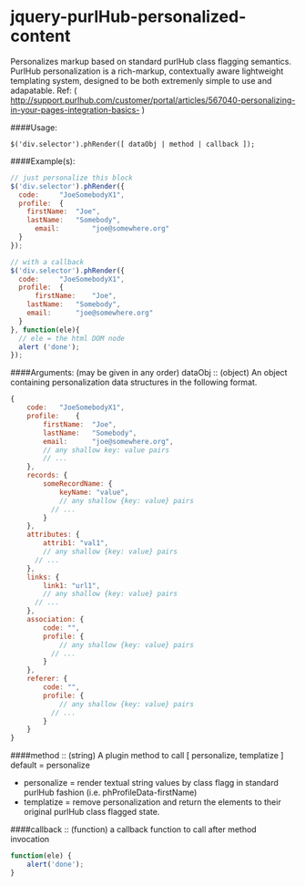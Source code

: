 jquery-purlHub-personalized-content
===================================

Personalizes markup based on standard purlHub class flagging semantics. PurlHub personalization is a rich-markup, contextually aware lightweight templating system, designed to be both extremenly simple to use and adapatable. Ref: ( http://support.purlhub.com/customer/portal/articles/567040-personalizing-in-your-pages-integration-basics- ) 

	
####Usage:
```jaascript
$('div.selector').phRender([ dataObj | method | callback ]);
```

####Example(s):
```javascript
// just personalize this block
$('div.selector').phRender({
  code: 	"JoeSomebodyX1",
  profile:	{
  	firstName:	"Joe",
  	lastName:	"Somebody",
	  email:		"joe@somewhere.org"
  }
});

// with a callback
$('div.selector').phRender({
  code: 	"JoeSomebodyX1",
  profile:	{
	  firstName:	"Joe",
  	lastName:	"Somebody",
  	email:		"joe@somewhere.org"
  }
}, function(ele){
  // ele = the html DOM node
  alert ('done');
});
```

####Arguments: (may be given in any order)
dataObj :: (object) An object containing personalization data structures in the following format.
```javascript
{
	code: 	"JoeSomebodyX1",
	profile:	{
		firstName:	"Joe",
		lastName:	"Somebody",
		email:		"joe@somewhere.org",
		// any shallow key: value pairs
		// ... 
	},
	records: {
		someRecordName: {
			keyName: "value",
			// any shallow {key: value} pairs
		  // ...
		}
	},
	attributes: {
		attrib1: "val1",
		// any shallow {key: value} pairs
	  // ...
	},
	links: {
		link1: "url1",
		// any shallow {key: value} pairs
	  // ...
	},
	association: {
		code: "",
		profile: {
			// any shallow {key: value} pairs
		  // ...
		}
	},
	referer: {
		code: "",
		profile: {
			// any shallow {key: value} pairs
		  // ...
		}
	}
}
```

####method :: (string) A plugin method to call
[ personalize, templatize ] default = personalize

* personalize = render textual string values by class flagg in standard purlHub fashion 
(i.e. phProfileData-firstName)
* templatize = remove personalization and return the elements to their original 
purlHub class flagged state.

####callback :: (function) a callback function to call after method invocation
```javascript
function(ele) {
	alert('done');
}
```


